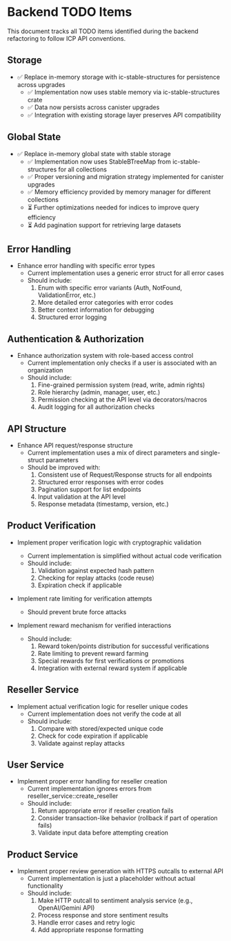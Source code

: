 # Backend TODO Items

This document tracks all TODO items identified during the backend refactoring to follow ICP API conventions.

## Storage

- ✅ Replace in-memory storage with ic-stable-structures for persistence across upgrades
  - ✅ Implementation now uses stable memory via ic-stable-structures crate
  - ✅ Data now persists across canister upgrades
  - ✅ Integration with existing storage layer preserves API compatibility

## Global State

- ✅ Replace in-memory global state with stable storage
  - ✅ Implementation now uses StableBTreeMap from ic-stable-structures for all collections
  - ✅ Proper versioning and migration strategy implemented for canister upgrades
  - ✅ Memory efficiency provided by memory manager for different collections
  - ⏳ Further optimizations needed for indices to improve query efficiency
  - ⏳ Add pagination support for retrieving large datasets

## Error Handling

- Enhance error handling with specific error types
  - Current implementation uses a generic error struct for all error cases
  - Should include:
    1. Enum with specific error variants (Auth, NotFound, ValidationError, etc.)
    2. More detailed error categories with error codes
    3. Better context information for debugging
    4. Structured error logging

## Authentication & Authorization

- Enhance authorization system with role-based access control
  - Current implementation only checks if a user is associated with an organization
  - Should include:
    1. Fine-grained permission system (read, write, admin rights)
    2. Role hierarchy (admin, manager, user, etc.)
    3. Permission checking at the API level via decorators/macros
    4. Audit logging for all authorization checks

## API Structure

- Enhance API request/response structure
  - Current implementation uses a mix of direct parameters and single-struct parameters
  - Should be improved with:
    1. Consistent use of Request/Response structs for all endpoints
    2. Structured error responses with error codes
    3. Pagination support for list endpoints
    4. Input validation at the API level
    5. Response metadata (timestamp, version, etc.)

## Product Verification

- Implement proper verification logic with cryptographic validation
  - Current implementation is simplified without actual code verification
  - Should include:
    1. Validation against expected hash pattern
    2. Checking for replay attacks (code reuse)
    3. Expiration check if applicable

- Implement rate limiting for verification attempts
  - Should prevent brute force attacks

- Implement reward mechanism for verified interactions
  - Should include:
    1. Reward token/points distribution for successful verifications
    2. Rate limiting to prevent reward farming
    3. Special rewards for first verifications or promotions
    4. Integration with external reward system if applicable

## Reseller Service

- Implement actual verification logic for reseller unique codes
  - Current implementation does not verify the code at all
  - Should include:
    1. Compare with stored/expected unique code
    2. Check for code expiration if applicable
    3. Validate against replay attacks

## User Service

- Implement proper error handling for reseller creation
  - Current implementation ignores errors from reseller_service::create_reseller
  - Should include:
    1. Return appropriate error if reseller creation fails
    2. Consider transaction-like behavior (rollback if part of operation fails)
    3. Validate input data before attempting creation

## Product Service

- Implement proper review generation with HTTPS outcalls to external API
  - Current implementation is just a placeholder without actual functionality
  - Should include:
    1. Make HTTP outcall to sentiment analysis service (e.g., OpenAI/Gemini API)
    2. Process response and store sentiment results
    3. Handle error cases and retry logic
    4. Add appropriate response formatting
